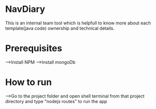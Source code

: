 # NavDiary
This is an internal team tool which is helpfull to know more about each template(java code) ownership and technical details.

# Prerequisites
 -->Install NPM
 -->Install mongoDb
 
# How to run
 -->Go to the project folder and open shell terminal from that project directory and type "nodejs routes" to run the app
